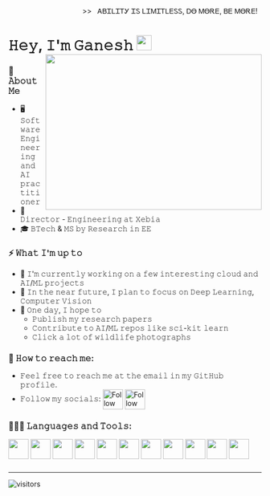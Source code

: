 <div align="right"> 
  >>  &nbsp; ᎪᏴᏆᏞᏆᎢᎩ ᏆᏚ ᏞᏆᎷᏆᎢᏞᎬᏚᏚ, ᎠᎾ ᎷᎾᎡᎬ, ᏴᎬ ᎷᎾᎡᎬ!  &nbsp;
</div>

# 𝙷𝚎𝚢, 𝙸'𝚖 𝙶𝚊𝚗𝚎𝚜𝚑 <img src="https://github.com/sciencepal/sciencepal/blob/master/assets/Hi.gif" width="30" height="30"/>  <img src="https://github.com/AKGanesh/AKGanesh/assets/13330698/c680de8f-1dec-4ec3-a402-5e3e772b7263" height="310" width="430" align="right"/>

### :book: 𝙰𝚋𝚘𝚞𝚝 𝙼𝚎
- 🖥 𝚂𝚘𝚏𝚝𝚠𝚊𝚛𝚎 𝙴𝚗𝚐𝚒𝚗𝚎𝚎𝚛𝚒𝚗𝚐 𝚊𝚗𝚍 𝙰𝙸 𝚙𝚛𝚊𝚌𝚝𝚒𝚝𝚒𝚘𝚗𝚎𝚛
- 💼 𝙳𝚒𝚛𝚎𝚌𝚝𝚘𝚛 - 𝙴𝚗𝚐𝚒𝚗𝚎𝚎𝚛𝚒𝚗𝚐 𝚊𝚝 𝚇𝚎𝚋𝚒𝚊
- 🎓 𝙱𝚃𝚎𝚌𝚑 & 𝙼𝚂 𝚋𝚢 𝚁𝚎𝚜𝚎𝚊𝚛𝚌𝚑 𝚒𝚗 𝙴𝙴
  
### ⚡ 𝚆𝚑𝚊𝚝 𝙸'𝚖 𝚞𝚙 𝚝𝚘
- 🔨 𝙸'𝚖 𝚌𝚞𝚛𝚛𝚎𝚗𝚝𝚕𝚢 𝚠𝚘𝚛𝚔𝚒𝚗𝚐 𝚘𝚗 𝚊 𝚏𝚎𝚠 𝚒𝚗𝚝𝚎𝚛𝚎𝚜𝚝𝚒𝚗𝚐 𝚌𝚕𝚘𝚞𝚍 𝚊𝚗𝚍 𝙰𝙸/𝙼𝙻 𝚙𝚛𝚘𝚓𝚎𝚌𝚝𝚜
- 🎯 𝙸𝚗 𝚝𝚑𝚎 𝚗𝚎𝚊𝚛 𝚏𝚞𝚝𝚞𝚛𝚎, 𝙸 𝚙𝚕𝚊𝚗 𝚝𝚘 𝚏𝚘𝚌𝚞𝚜 𝚘𝚗 𝙳𝚎𝚎𝚙 𝙻𝚎𝚊𝚛𝚗𝚒𝚗𝚐, 𝙲𝚘𝚖𝚙𝚞𝚝𝚎𝚛 𝚅𝚒𝚜𝚒𝚘𝚗
- 🤞 𝙾𝚗𝚎 𝚍𝚊𝚢, 𝙸 𝚑𝚘𝚙𝚎 𝚝𝚘
  - 𝙿𝚞𝚋𝚕𝚒𝚜𝚑 𝚖𝚢 𝚛𝚎𝚜𝚎𝚊𝚛𝚌𝚑 𝚙𝚊𝚙𝚎𝚛𝚜
  - 𝙲𝚘𝚗𝚝𝚛𝚒𝚋𝚞𝚝𝚎 𝚝𝚘 𝙰𝙸/𝙼𝙻 𝚛𝚎𝚙𝚘𝚜 𝚕𝚒𝚔𝚎 𝚜𝚌𝚒-𝚔𝚒𝚝 𝚕𝚎𝚊𝚛𝚗
  - 𝙲𝚕𝚒𝚌𝚔 𝚊 𝚕𝚘𝚝 𝚘𝚏 𝚠𝚒𝚕𝚍𝚕𝚒𝚏𝚎 𝚙𝚑𝚘𝚝𝚘𝚐𝚛𝚊𝚙𝚑𝚜
    
### 🔭 𝙷𝚘𝚠 𝚝𝚘 𝚛𝚎𝚊𝚌𝚑 𝚖𝚎:
- 𝙵𝚎𝚎𝚕 𝚏𝚛𝚎𝚎 𝚝𝚘 𝚛𝚎𝚊𝚌𝚑 𝚖𝚎 𝚊𝚝 𝚝𝚑𝚎 𝚎𝚖𝚊𝚒𝚕 𝚒𝚗 𝚖𝚢 𝙶𝚒𝚝𝙷𝚞𝚋 𝚙𝚛𝚘𝚏𝚒𝚕𝚎.
- 𝙵𝚘𝚕𝚕𝚘𝚠 𝚖𝚢 𝚜𝚘𝚌𝚒𝚊𝚕𝚜: 
 [<img src="https://github.com/AKGanesh/AKGanesh/assets/13330698/3c3ff354-eef9-4d37-92fd-d4c449cd1d05" height="40em" align="center" alt="Follow Ganesh on LinkedIn" title="Follow Ganesh on LinkedIn"/>](https://linkedin.com/in/akganesh)
 [<img src="https://github.com/AKGanesh/AKGanesh/assets/13330698/294a180b-0cf7-4936-92b2-d880aec57042" height="40em" align="center" alt="Follow Ganesh on Twitter" title="Follow Ganesh on Twitter"/>](https://twitter.com/AKGanesh)

### 👨🏻‍💻 𝙻𝚊𝚗𝚐𝚞𝚊𝚐𝚎𝚜 𝚊𝚗𝚍 𝚃𝚘𝚘𝚕𝚜:

<img src="https://github.com/AKGanesh/AKGanesh/assets/13330698/3196b24e-91e8-4542-878f-cd5e9b637f44" height="40em"/>
<img src="https://github.com/AKGanesh/AKGanesh/assets/13330698/0a1d7e4c-3dc0-44eb-8008-423484be66c5" height="40em"/>
<img src="https://github.com/AKGanesh/AKGanesh/assets/13330698/4acbe002-6999-4579-b7dd-e4326e4a53f1" height="40em"/>
<img src="https://github.com/AKGanesh/AKGanesh/assets/13330698/6882e67f-fca5-4854-8e1e-33c0c9473a55" height="40em"/>
<img src="https://github.com/AKGanesh/AKGanesh/assets/13330698/8d49e80b-a17c-4175-a1e9-86477c9272f0" height="40em"/>
<img src="https://github.com/AKGanesh/AKGanesh/assets/13330698/867541f1-f72a-40cd-8758-eed5091a63ae" height="40em"/>
<img src="https://github.com/AKGanesh/AKGanesh/assets/13330698/09642ff2-f13d-4739-8697-fa8936a9cfd9" height="40em"/>
<img src="https://github.com/AKGanesh/AKGanesh/assets/13330698/d2db159e-fb57-40f8-88b5-48bcd8f9f822" height="40em"/>
<img src="https://github.com/AKGanesh/AKGanesh/assets/13330698/2f69d4cc-7296-4b1f-9556-68c210a0ee14" height="40em"/>
<img src="https://github.com/AKGanesh/AKGanesh/assets/13330698/5aea0358-7a94-44eb-a4ea-3d9ec97889e2" height="40em"/>
<img src="https://github.com/AKGanesh/AKGanesh/assets/13330698/2ab35487-75aa-4539-b918-dc9129c59c2d" height="40em"/>

### 
---
![visitors](https://vbr.nathanchung.dev/badge?page_id=AKGanesh.AKGanesh) 
